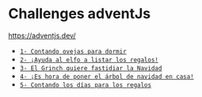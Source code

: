 # Challenges adventJs 

<a href="https://adventjs.dev/" target="_blank">
    https://adventjs.dev/
</a>

<br>

- [`1- Contando ovejas para dormir`](docs/contandoOvejas.md)
- [`2- ¡Ayuda al elfo a listar los regalos!`](docs/ayudaAlElfo.md)
- [`3- El Grinch quiere fastidiar la Navidad`](docs/arreglarElLio.md)
- [`4- ¡Es hora de poner el árbol de navidad en casa!`](docs/ponerLaNavidad.md)
- [`5- Contando los días para los regalos`](docs/contarDiasRestantes.md)